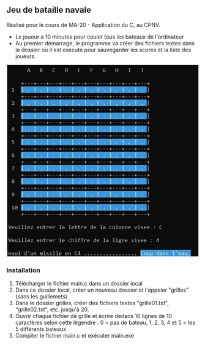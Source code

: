 ## Jeu de bataille navale
Réalisé pour le cours de MA-20 - Application du C, au CPNV. 
- Le joueur a 10 minutes pour couler tous les bateaux de l'ordinateur
- Au premier démarrage, le programme va créer des fichiers textes dans le dossier où il est executé pour sauvegarder les scores et la liste des joueurs.

<p align="center">
<img src="https://raw.githubusercontent.com/laurentbarraud/bataillenavale/refs/heads/master/bataille-navale-screenshot.jpg" width="500" height="500" alt="screenshot de la bataille navale" >
</p>

### Installation
1. Télécharger le fichier main.c dans un dossier local
2. Dans ce dossier local, créer un nouveau dossier et l'appeler "grilles" (sans les guillemets)
3. Dans le dossier grilles, créer des fichiers textes "grille01.txt", "grille02.txt", etc. jusqu'à 20.
4. Ouvrir chaque fichier de grille et écrire dedans 10 lignes de 10 caractères selon cette légendre : 0 = pas de bateau, 1, 2, 3, 4 et 5 = les 5 différents bateaux
5. Compiler le fichier main.c et exécuter main.exe
 


